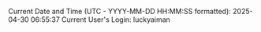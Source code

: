 Current Date and Time (UTC - YYYY-MM-DD HH:MM:SS formatted): 2025-04-30 06:55:37
Current User's Login: luckyaiman

